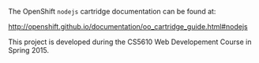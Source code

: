 The OpenShift `nodejs` cartridge documentation can be found at:

http://openshift.github.io/documentation/oo_cartridge_guide.html#nodejs


This project is developed during the CS5610 Web Developement Course in Spring 2015.
